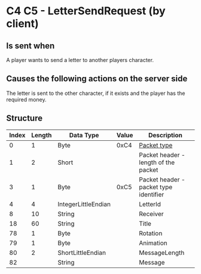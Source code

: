 # C4 C5 - LetterSendRequest (by client)

## Is sent when

A player wants to send a letter to another players character.

## Causes the following actions on the server side

The letter is sent to the other character, if it exists and the player has the required money.

## Structure

| Index | Length | Data Type | Value | Description |
|-------|--------|-----------|-------|-------------|
| 0 | 1 |   Byte   | 0xC4  | [Packet type](PacketTypes.md) |
| 1 | 2 |    Short   |      | Packet header - length of the packet |
| 3 | 1 |    Byte   | 0xC5  | Packet header - packet type identifier |
| 4 | 4 | IntegerLittleEndian |  | LetterId |
| 8 | 10 | String |  | Receiver |
| 18 | 60 | String |  | Title |
| 78 | 1 | Byte |  | Rotation |
| 79 | 1 | Byte |  | Animation |
| 80 | 2 | ShortLittleEndian |  | MessageLength |
| 82 |  | String |  | Message |